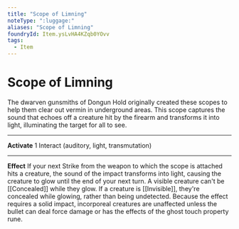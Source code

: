 ```yaml
---
title: "Scope of Limning"
noteType: ":luggage:"
aliases: "Scope of Limning"
foundryId: Item.ysLvHA4KZqb0YOvv
tags:
  - Item
---
```


# Scope of Limning

The dwarven gunsmiths of Dongun Hold originally created these scopes to help them clear out vermin in underground areas. This scope captures the sound that echoes off a creature hit by the firearm and transforms it into light, illuminating the target for all to see.

* * *

**Activate** 1 Interact (auditory, light, transmutation)

* * *

**Effect** If your next Strike from the weapon to which the scope is attached hits a creature, the sound of the impact transforms into light, causing the creature to glow until the end of your next turn. A visible creature can't be [[Concealed]] while they glow. If a creature is [[Invisible]], they're concealed while glowing, rather than being undetected. Because the effect requires a solid impact, incorporeal creatures are unaffected unless the bullet can deal force damage or has the effects of the ghost touch property rune.
